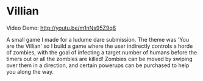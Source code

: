 Villian
=========

Video Demo: http://youtu.be/m1nNs95Z9q8

A small game I made for a ludume dare submission. The theme was 'You are the Villian' so I build a game where the user
indirectly controls a horde of zombies, with the goal of infecting a target number of humans before the timers out or all
the zombies are killed! Zombies can be moved by swiping over them in a direction, and certain powerups can be purchased
to help you along the way.
